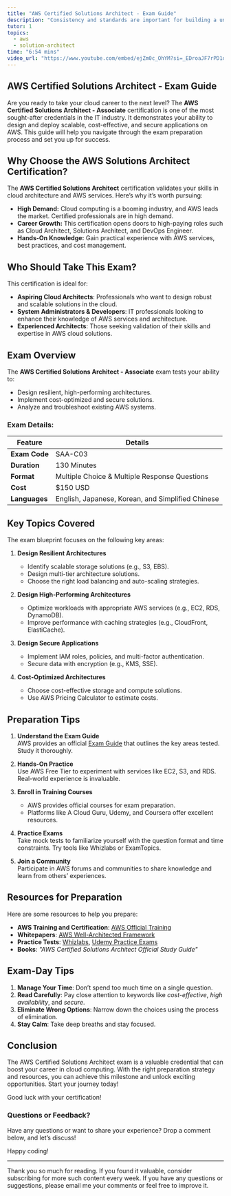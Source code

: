 ```yaml
---
title: "AWS Certified Solutions Architect - Exam Guide"
description: "Consistency and standards are important for building a unified design language and help the user know what to expect from our product and how to use it. However, this does not mean sacrificing the user experience. In this sense, the context and needs of our users are priorities when developing our solutions."
tutor: 1
topics:
  - aws
  - solution-architect
time: "6:54 mins"
video_url: "https://www.youtube.com/embed/ejZm0c_OhYM?si=_EDroaJF7rPD1dvL"
---
```


## AWS Certified Solutions Architect - Exam Guide

Are you ready to take your cloud career to the next level? The **AWS Certified Solutions Architect - Associate** certification is one of the most sought-after credentials in the IT industry. It demonstrates your ability to design and deploy scalable, cost-effective, and secure applications on AWS. This guide will help you navigate through the exam preparation process and set you up for success.


## Why Choose the AWS Solutions Architect Certification?

The **AWS Certified Solutions Architect** certification validates your skills in cloud architecture and AWS services. Here’s why it’s worth pursuing:

- **High Demand:** Cloud computing is a booming industry, and AWS leads the market. Certified professionals are in high demand.
- **Career Growth:** This certification opens doors to high-paying roles such as Cloud Architect, Solutions Architect, and DevOps Engineer.
- **Hands-On Knowledge:** Gain practical experience with AWS services, best practices, and cost management.


## Who Should Take This Exam?

This certification is ideal for:

- **Aspiring Cloud Architects**: Professionals who want to design robust and scalable solutions in the cloud.
- **System Administrators & Developers**: IT professionals looking to enhance their knowledge of AWS services and architecture.
- **Experienced Architects**: Those seeking validation of their skills and expertise in AWS cloud solutions.


## Exam Overview

The **AWS Certified Solutions Architect - Associate** exam tests your ability to:

- Design resilient, high-performing architectures.
- Implement cost-optimized and secure solutions.
- Analyze and troubleshoot existing AWS systems.

### Exam Details:
| **Feature**        | **Details**                                   |
|---------------------|-----------------------------------------------|
| **Exam Code**       | SAA-C03                                      |
| **Duration**        | 130 Minutes                                  |
| **Format**          | Multiple Choice & Multiple Response Questions |
| **Cost**            | $150 USD                                     |
| **Languages**       | English, Japanese, Korean, and Simplified Chinese |


## Key Topics Covered

The exam blueprint focuses on the following key areas:

1. **Design Resilient Architectures**  
   - Identify scalable storage solutions (e.g., S3, EBS).  
   - Design multi-tier architecture solutions.  
   - Choose the right load balancing and auto-scaling strategies.

2. **Design High-Performing Architectures**  
   - Optimize workloads with appropriate AWS services (e.g., EC2, RDS, DynamoDB).  
   - Improve performance with caching strategies (e.g., CloudFront, ElastiCache).

3. **Design Secure Applications**  
   - Implement IAM roles, policies, and multi-factor authentication.  
   - Secure data with encryption (e.g., KMS, SSE).  

4. **Cost-Optimized Architectures**  
   - Choose cost-effective storage and compute solutions.  
   - Use AWS Pricing Calculator to estimate costs.  


## Preparation Tips

1. **Understand the Exam Guide**  
   AWS provides an official [Exam Guide](https://aws.amazon.com/certification/certified-solutions-architect-associate/) that outlines the key areas tested. Study it thoroughly.

2. **Hands-On Practice**  
   Use AWS Free Tier to experiment with services like EC2, S3, and RDS. Real-world experience is invaluable.

3. **Enroll in Training Courses**  
   - AWS provides official courses for exam preparation.
   - Platforms like A Cloud Guru, Udemy, and Coursera offer excellent resources.

4. **Practice Exams**  
   Take mock tests to familiarize yourself with the question format and time constraints. Try tools like Whizlabs or ExamTopics.

5. **Join a Community**  
   Participate in AWS forums and communities to share knowledge and learn from others’ experiences.


## Resources for Preparation

Here are some resources to help you prepare:

- **AWS Training and Certification**: [AWS Official Training](https://aws.amazon.com/training/)
- **Whitepapers**: [AWS Well-Architected Framework](https://aws.amazon.com/architecture/well-architected/)
- **Practice Tests**: [Whizlabs](https://www.whizlabs.com/), [Udemy Practice Exams](https://www.udemy.com/)
- **Books**: *"AWS Certified Solutions Architect Official Study Guide"*


## Exam-Day Tips

1. **Manage Your Time**: Don’t spend too much time on a single question.
2. **Read Carefully**: Pay close attention to keywords like *cost-effective*, *high availability*, and *secure*.
3. **Eliminate Wrong Options**: Narrow down the choices using the process of elimination.
4. **Stay Calm**: Take deep breaths and stay focused.


## Conclusion

The AWS Certified Solutions Architect exam is a valuable credential that can boost your career in cloud computing. With the right preparation strategy and resources, you can achieve this milestone and unlock exciting opportunities. Start your journey today!

Good luck with your certification!


### Questions or Feedback?

Have any questions or want to share your experience? Drop a comment below, and let’s discuss!

Happy coding!








---

Thank you so much for reading. If you found it valuable, consider subscribing for more such content every week. If you have any questions or suggestions, please email me your comments or feel free to improve it.